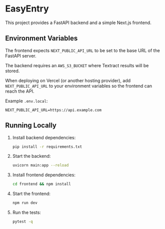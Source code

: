 # EasyEntry

This project provides a FastAPI backend and a simple Next.js frontend.

## Environment Variables

The frontend expects `NEXT_PUBLIC_API_URL` to be set to the base URL of the FastAPI server.

The backend requires an `AWS_S3_BUCKET` where Textract results will be stored.

When deploying on Vercel (or another hosting provider), add `NEXT_PUBLIC_API_URL` to your environment variables so the frontend can reach the API.

Example `.env.local`:

```
NEXT_PUBLIC_API_URL=https://api.example.com
```

## Running Locally

1. Install backend dependencies:
   ```bash
   pip install -r requirements.txt
   ```
2. Start the backend:
   ```bash
   uvicorn main:app --reload
   ```
3. Install frontend dependencies:
   ```bash
   cd frontend && npm install
   ```
4. Start the frontend:
   ```bash
   npm run dev
   ```
5. Run the tests:
   ```bash
   pytest -q
   ```
